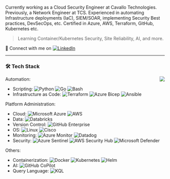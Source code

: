 Currently working as a Cloud Security Engineer at Cavallo Technologies. Previously, a Network Engineer at TCS. Experienced in automating Infrastructure deployments (IaC), SIEM/SOAR, implementing Security Best practices, DevSecOps, etc. Certified in Azure, AWS, Terraform, GitHub, Kubernetes etc.
> Learning Container/Kubernetes Security, Site Reliability, AI, and more.

:speech_balloon: Connect with me on [![LinkedIn](https://img.shields.io/badge/LinkedIn-0A66C2?style=flat&logo=linkedin&logoColor=white)](https://www.linkedin.com/in/prasanna7401/)

---

### 🛠 Tech Stack

<img align=right src="https://github-readme-stats.vercel.app/api/top-langs/?username=prasanna7401&layout=compact&hide=javascript,less,html,css,c#&theme=radical">

Automation:
- Scripting: 
  ![Python](https://img.shields.io/badge/-Python-05122A?style=flat&logo=python)
  ![Go](https://img.shields.io/badge/Go-%2300ADD8.svg?style=flat&logo=go&logoColor=white) 
  ![Bash](https://img.shields.io/badge/Bash-%23121011.svg?style=flat&logo=gnu-bash&logoColor=white)
- Infrastructure as Code:
  ![Terraform](https://img.shields.io/badge/Terraform-%235835CC.svg?style=flat&logo=terraform&logoColor=white)
  ![Azure Bicep](https://img.shields.io/badge/Azure%20Bicep-%230072C6.svg?style=flat&logo=microsoftazure&logoColor=white)
  ![Ansible](https://img.shields.io/badge/Ansible-%231A1918.svg?style=flat&logo=ansible&logoColor=white)
<!--![Kustomize]()-->

Platform Administration: 
- Cloud:
  ![Microsoft Azure](https://img.shields.io/badge/Azure-%230072C6.svg?style=flat&logo=microsoftazure&logoColor=white)
  ![AWS](https://img.shields.io/badge/AWS-%23FF9900.svg?style=flat&logo=amazon-aws&logoColor=black)
- Data:
  ![Databricks](https://img.shields.io/badge/Databricks-FF3621?style=flat&logo=Databricks&logoColor=white)
- Version Control:
  ![GitHub Enterprise](https://img.shields.io/badge/-GitHub%20Enterprise-05122A?style=flat&logo=github)
- OS:
  ![Linux](https://img.shields.io/badge/Linux-FCC624?style=flat&logo=linux&logoColor=black)
  ![Cisco](https://img.shields.io/badge/Cisco-%23049fd9.svg?style=flat&logo=cisco&logoColor=black)
- Monitoring:
  ![Azure Monitor](https://img.shields.io/badge/Azure%20Monitor-0089D6?style=flat&logo=microsoft-azure&logoColor=white)
  ![Datadog](https://img.shields.io/badge/Datadog-632CA6?style=flat&logo=datadog&logoColor=white)
- Security:
  ![Azure Sentinel](https://img.shields.io/badge/Azure%20Sentinel-0089D6?style=flat&logo=microsoft-azure&logoColor=white)
  ![AWS Security Hub](https://img.shields.io/badge/AWS%20Security%20Hub-%23FF9900.svg?style=flat&logo=amazon-aws&logoColor=white)
  ![Microsoft Defender](https://img.shields.io/badge/Microsoft%20Defender-0089D6?style=flat&logo=microsoft-azure&logoColor=white)
  

Others: 
- Containerization:
  ![Docker](https://img.shields.io/badge/-Docker-black?style=flat&logo=docker)
  ![Kubernetes](https://img.shields.io/badge/Kubernetes-%23326ce5.svg?style=flat&logo=kubernetes&logoColor=white)
  ![Helm](https://img.shields.io/badge/Helm-0F1689?style=flat&logo=Helm&labelColor=0F1689)
- AI:
  ![GitHub CoPilot](https://img.shields.io/badge/Github%20Copilot-000000?style=flat&logo=githubcopilot&logoColor=white)
- Query Language:
  ![KQL](https://img.shields.io/badge/KQL-%2300f.svg?style=flat&logo=KQL&logoColor=white)



<!-- FUTURE USE

![Jenkins](https://img.shields.io/badge/Jenkins-%232C5263.svg?style=flat&logo=jenkins&logoColor=black)
![Prometheus](https://img.shields.io/badge/Prometheus-E6522C?style=flat&logo=Prometheus&logoColor=white)
![Splunk](https://img.shields.io/badge/splunk-%23000000.svg?style=flat&logo=splunk&logoColor=white)
![Grafana](https://img.shields.io/badge/grafana-%23F46800.svg?style=flat&logo=grafana&logoColor=white)
![SonarQube](https://img.shields.io/badge/SonarQube-black?style=flat&logo=sonarqube&logoColor=4E9BCD)
![Vagrant](https://img.shields.io/badge/vagrant-%231563FF.svg?style=flat&logo=vagrant&logoColor=white)
![GitLab](https://img.shields.io/badge/gitlab-%23181717.svg?style=flat&logo=gitlab&logoColor=white)

### ⚙️ &nbsp;GitHub Analytics

<p align="center">
<a>

<img height="180em" src="https://github-readme-stats-eight-theta.vercel.app/api?username=prasanna7401&show_icons=true&theme=radical&include_all_commits=true&count_private=true">

</a>
</p>  -->

